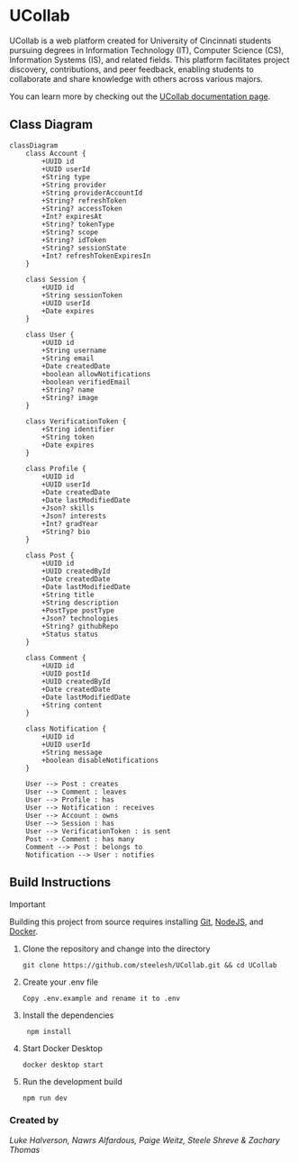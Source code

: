 # UCollab

UCollab is a web platform created for University of Cincinnati students pursuing degrees in Information Technology (IT), Computer Science (CS), Information Systems (IS), and related fields. This platform facilitates project discovery, contributions, and peer feedback, enabling students to collaborate and share knowledge with others across various majors.

You can learn more by checking out the [UCollab documentation page](https://steelesh.github.io/UCollab/).

## Class Diagram

```mermaid
classDiagram
    class Account {
        +UUID id
        +UUID userId
        +String type
        +String provider
        +String providerAccountId
        +String? refreshToken
        +String? accessToken
        +Int? expiresAt
        +String? tokenType
        +String? scope
        +String? idToken
        +String? sessionState
        +Int? refreshTokenExpiresIn
    }

    class Session {
        +UUID id
        +String sessionToken
        +UUID userId
        +Date expires
    }

    class User {
        +UUID id
        +String username
        +String email
        +Date createdDate
        +boolean allowNotifications
        +boolean verifiedEmail
        +String? name
        +String? image
    }

    class VerificationToken {
        +String identifier
        +String token
        +Date expires
    }

    class Profile {
        +UUID id
        +UUID userId
        +Date createdDate
        +Date lastModifiedDate
        +Json? skills
        +Json? interests
        +Int? gradYear
        +String? bio
    }

    class Post {
        +UUID id
        +UUID createdById
        +Date createdDate
        +Date lastModifiedDate
        +String title
        +String description
        +PostType postType
        +Json? technologies
        +String? githubRepo
        +Status status
    }

    class Comment {
        +UUID id
        +UUID postId
        +UUID createdById
        +Date createdDate
        +Date lastModifiedDate
        +String content
    }

    class Notification {
        +UUID id
        +UUID userId
        +String message
        +boolean disableNotifications
    }

    User --> Post : creates
    User --> Comment : leaves
    User --> Profile : has
    User --> Notification : receives
    User --> Account : owns
    User --> Session : has
    User --> VerificationToken : is sent
    Post --> Comment : has many
    Comment --> Post : belongs to
    Notification --> User : notifies
```

## Build Instructions

> [!Important]
> Building this project from source requires installing [Git](https://git-scm.com/), [NodeJS](https://nodejs.org/en), and [Docker](https://www.docker.com/products/docker-desktop/).

1. Clone the repository and change into the directory
   ```
   git clone https://github.com/steelesh/UCollab.git && cd UCollab
   ```
2. Create your .env file
   ```
   Copy .env.example and rename it to .env
   ```
3. Install the dependencies
   ```
    npm install
   ```
4. Start Docker Desktop
   ```
   docker desktop start
   ```
5. Run the development build
   ```
   npm run dev
   ```

### Created by

_Luke Halverson, Nawrs Alfardous, Paige Weitz, Steele Shreve & Zachary Thomas_
